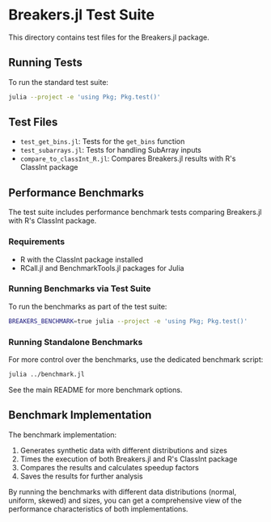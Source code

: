 # Breakers.jl Test Suite

This directory contains test files for the Breakers.jl package.

## Running Tests

To run the standard test suite:

```bash
julia --project -e 'using Pkg; Pkg.test()'
```

## Test Files

- `test_get_bins.jl`: Tests for the `get_bins` function
- `test_subarrays.jl`: Tests for handling SubArray inputs
- `compare_to_classInt_R.jl`: Compares Breakers.jl results with R's ClassInt package

## Performance Benchmarks

The test suite includes performance benchmark tests comparing Breakers.jl with R's ClassInt package.

### Requirements

- R with the ClassInt package installed
- RCall.jl and BenchmarkTools.jl packages for Julia

### Running Benchmarks via Test Suite

To run the benchmarks as part of the test suite:

```bash
BREAKERS_BENCHMARK=true julia --project -e 'using Pkg; Pkg.test()'
```

### Running Standalone Benchmarks

For more control over the benchmarks, use the dedicated benchmark script:

```bash
julia ../benchmark.jl
```

See the main README for more benchmark options.

## Benchmark Implementation

The benchmark implementation:

1. Generates synthetic data with different distributions and sizes
2. Times the execution of both Breakers.jl and R's ClassInt package 
3. Compares the results and calculates speedup factors
4. Saves the results for further analysis

By running the benchmarks with different data distributions (normal, uniform, skewed) and sizes, you can get a comprehensive view of the performance characteristics of both implementations. 